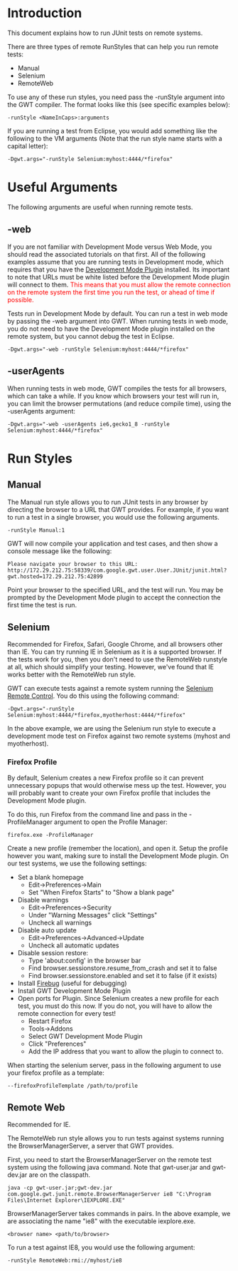 

# Introduction

This document explains how to run JUnit tests on remote systems.

There are three types of remote RunStyles that can help you run remote tests:
  * Manual
  * Selenium
  * RemoteWeb

To use any of these run styles, you need pass the -runStyle argument into the GWT compiler.  The format looks like this (see specific examples below):
```
-runStyle <NameInCaps>:arguments
```

If you are running a test from Eclipse, you would add something like the following to the VM arguments (Note that the run style name starts with a capital letter):
```
-Dgwt.args="-runStyle Selenium:myhost:4444/*firefox"
```

# Useful Arguments

The following arguments are useful when running remote tests.

## -web

If you are not familiar with Development Mode versus Web Mode, you should read the associated tutorials on that first. All of the following examples assume that you are running tests in Development mode, which requires that you have the [Development Mode Plugin](http://code.google.com/p/google-web-toolkit/source/browse/trunk/plugins/MissingBrowserPlugin.html) installed. Its important to note that URLs must be white listed before the Development Mode plugin will connect to them.  <font color='red'>This means that you must allow the remote connection on the remote system the first time you run the test, or ahead of time if possible.</font>

Tests run in Development Mode by default. You can run a test in web mode by passing the -web argument into GWT.  When running tests in web mode, you do not need to have the Development Mode plugin installed on the remote system, but you cannot debug the test in Eclipse.
```
-Dgwt.args="-web -runStyle Selenium:myhost:4444/*firefox"
```

## -userAgents

When running tests in web mode, GWT compiles the tests for all browsers, which can take a while. If you know which browsers your test will run in, you can limit the browser permutations (and reduce compile time), using the -userAgents argument:
```
-Dgwt.args="-web -userAgents ie6,gecko1_8 -runStyle Selenium:myhost:4444/*firefox"
```


# Run Styles

## Manual

The Manual run style allows you to run JUnit tests in any browser by directing the browser to a URL that GWT provides. For example, if you want to run a test in a single browser, you would use the following arguments.
```
-runStyle Manual:1
```

GWT will now compile your application and test cases, and then show a console message like the following:
```
Please navigate your browser to this URL:
http://172.29.212.75:58339/com.google.gwt.user.User.JUnit/junit.html?gwt.hosted=172.29.212.75:42899
```

Point your browser to the specified URL, and the test will run. You may be prompted by the Development Mode plugin to accept the connection the first time the test is run.

## Selenium

Recommended for Firefox, Safari, Google Chrome, and all browsers other than IE. You can try running IE in Selenium as it is a supported browser. If the tests work for you, then you don't need to use the RemoteWeb runstyle at all, which should simplify your testing.  However, we've found that IE works better with the RemoteWeb run style.

GWT can execute tests against a remote system running the [Selenium Remote Control](http://seleniumhq.org/projects/remote-control/).  You do this using the following command:
```
-Dgwt.args="-runStyle Selenium:myhost:4444/*firefox,myotherhost:4444/*firefox"
```

In the above example, we are using the Selenium run style to execute a development mode test on Firefox against two remote systems (myhost and myotherhost).

### Firefox Profile

By default, Selenium creates a new Firefox profile so it can prevent unnecessary popups that would otherwise mess up the test.  However, you will probably want to create your own Firefox profile that includes the Development Mode plugin.

To do this, run Firefox from the command line and pass in the -ProfileManager argument to open the Profile Manager:
```
firefox.exe -ProfileManager
```

Create a new profile (remember the location), and open it. Setup the profile however you want, making sure to install the Development Mode plugin. On our test systems, we use the following settings:
  * Set a blank homepage
    * Edit->Preferences->Main
    * Set "When Firefox Starts" to "Show a blank page"
  * Disable warnings
    * Edit->Preferences->Security
    * Under "Warning Messages" click "Settings"
    * Uncheck all warnings
  * Disable auto update
    * Edit->Preferences->Advanced->Update
    * Uncheck all automatic updates
  * Disable session restore:
    * Type 'about:config' in the browser bar
    * Find browser.sessionstore.resume\_from\_crash and set it to false
    * Find browser.sessionstore.enabled and set it to false (if it exists)
  * Install [Firebug](http://getfirebug.com/) (useful for debugging)
  * Install GWT Development Mode Plugin
  * Open ports for Plugin.  Since Selenium creates a new profile for each test, you must do this now.  If you do not, you will have to allow the remote connection for every test!
    * Restart Firefox
    * Tools->Addons
    * Select GWT Development Mode Plugin
    * Click "Preferences"
    * Add the IP address that you want to allow the plugin to connect to.

When starting the selenium server, pass in the following argument to use your firefox profile as a template:
```
--firefoxProfileTemplate /path/to/profile
```


## Remote Web

Recommended for IE.

The RemoteWeb run style allows you to run tests against systems running the BrowserManagerServer, a server that GWT provides.

First, you need to start the BrowserManagerServer on the remote test system using the following java command.  Note that gwt-user.jar and gwt-dev.jar are on the classpath.
```
java -cp gwt-user.jar;gwt-dev.jar com.google.gwt.junit.remote.BrowserManagerServer ie8 "C:\Program Files\Internet Explorer\IEXPLORE.EXE"
```

BrowserManagerServer takes commands in pairs.  In the above example, we are associating the name "ie8" with the executable iexplore.exe.
```
<browser name> <path/to/browser>
```

To run a test against IE8, you would use the following argument:
```
-runStyle RemoteWeb:rmi://myhost/ie8
```